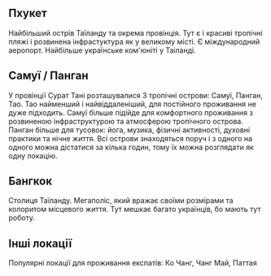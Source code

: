 ## Пхукет
Найбільший острів Таїланду та окрема провінція. Тут є і красиві тропічні пляжі і розвинена інфрастуктура як у великому місті. Є міждународний аеропорт. Найбільше українське ком'юніті у Таіланді.

## Самуї / Панган
У провінції Сурат Тані розташувалися 3 тропічні острови: Самуї, Панган, Тао.
Тао найменший і найвіддаленіший, для постійного проживання не дуже підходить. Самуї більше підійде для комфортного проживання з розвиненою інфраструктурою та атмосферою тропічного острова. Панган більше для тусовок: йога, музика, фізичні активності, духовні практики та нічне життя. Всі острови знаходяться поруч і з одного на одного можна дістатися за кілька годин, тому їх можна розглядати як одну локацію.

## Бангкок
Столиця Таїланду. Мегаполіс, який вражає своїми розмірами та колоритом місцевого життя. Тут мешкає багато українців, бо мають тут роботу.

## Інші локації
Популярні локації для проживання експатів: Ко Чанг, Чанг Май, Паттая